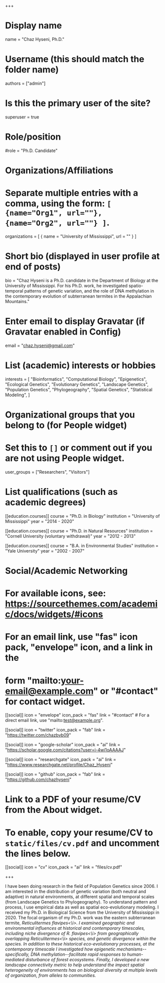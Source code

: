 +++
# Display name
name = "Chaz Hyseni, Ph.D."

# Username (this should match the folder name)
authors = ["admin"]

# Is this the primary user of the site?
superuser = true

# Role/position
#role = "Ph.D. Candidate"

# Organizations/Affiliations
#   Separate multiple entries with a comma, using the form: `[ {name="Org1", url=""}, {name="Org2", url=""} ]`.
organizations = [ { name = "University of Mississippi", url = "" } ]

# Short bio (displayed in user profile at end of posts)
bio = "Chaz Hyseni is a Ph.D. candidate in the Department of Biology at the University of Mississippi. For his Ph.D. work, he investigated spatio-temporal patterns of genetic variation, and the role of DNA methylation in the contemporary evolution of subterranean termites in the Appalachian Mountains."

# Enter email to display Gravatar (if Gravatar enabled in Config)
email = "chaz.hyseni@gmail.com"

# List (academic) interests or hobbies
interests = [
  "Bioinformatics",
  "Computational Biology",
  "Epigenetics",
  "Ecological Genetics",
  "Evolutionary Genetics",
  "Landscape Genetics",
  "Population Genetics",
  "Phylogeography",
  "Spatial Genetics",
  "Statistical Modeling",
]

# Organizational groups that you belong to (for People widget)
#   Set this to `[]` or comment out if you are not using People widget.
user_groups = ["Researchers", "Visitors"]

# List qualifications (such as academic degrees)
[[education.courses]]
  course = "Ph.D. in Biology"
  institution = "University of Mississippi"
  year = "2014 - 2020"

[[education.courses]]
  course = "Ph.D. in Natural Resources"
  institution = "Cornell University (voluntary withdrawal)"
  year = "2012 - 2013"

[[education.courses]]
  course = "B.A. in Environmental Studies"
  institution = "Yale University"
  year = "2002 - 2007"

# Social/Academic Networking
# For available icons, see: https://sourcethemes.com/academic/docs/widgets/#icons
#   For an email link, use "fas" icon pack, "envelope" icon, and a link in the
#   form "mailto:your-email@example.com" or "#contact" for contact widget.

[[social]]
  icon = "envelope"
  icon_pack = "fas"
  link = "#contact"  # For a direct email link, use "mailto:test@example.org".

[[social]]
  icon = "twitter"
  icon_pack = "fab"
  link = "https://twitter.com/chazbvb09"

[[social]]
  icon = "google-scholar"
  icon_pack = "ai"
  link = "https://scholar.google.com/citations?user=i-4wi1oAAAAJ"

[[social]]
  icon = "researchgate"
  icon_pack = "ai"
  link = "https://www.researchgate.net/profile/Chaz_Hyseni"

[[social]]
  icon = "github"
  icon_pack = "fab"
  link = "https://github.com/chazhyseni"

# Link to a PDF of your resume/CV from the About widget.
# To enable, copy your resume/CV to `static/files/cv.pdf` and uncomment the lines below.
 [[social]]
   icon = "cv"
   icon_pack = "ai"
   link = "files/cv.pdf"

+++

I have been doing research in the field of Population Genetics since 2006. I am interested in the distribution of genetic variation (both neutral and adaptive) in natural environments, at different spatial and temporal scales (from Landscape Genetics to Phylogeography). To understand pattern and process, I use empirical data as well as spatial eco-evolutionary modeling. I received my Ph.D. in Biological Science from the University of Mississippi in 2020. The focal organism of my Ph.D. work was the eastern subterranean termite, <i>Reticulitermes flavipes<\i>. I examined geographic and environmental influences at historical and contemporary timescales, including niche divergence of <i>R. flavipes<\i> from geographically overlapping <i>Reticulitermes<\i> species, and genetic divergence within the species. In addition to these historical eco-evolutionary processes, at the contemporary timescale I investigated how epigenetic mechanisms--specifically, DNA methylation--facilitate rapid responses to human-mediated disturbance of forest ecosystems. Finally, I developed a new landscape connectivity metric to help understand the impact spatial heterogeneity of environments has on biological diversity at multiple levels of organization, from alleles to communities.